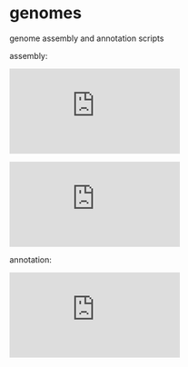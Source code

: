 # genomes
genome assembly and annotation scripts

assembly:

![spotted-flesh fly](https://github.com/jelber2/genomes/blob/main/fly-genome.md)

![dromedary camel](https://github.com/jelber2/genomes/blob/main/camel-genome.md)


annotation:

![garden warbler](https://github.com/jelber2/genomes/blob/main/warbler-annotate.md)
